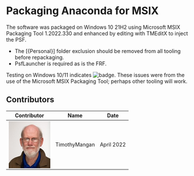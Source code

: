 # Packaging Anaconda for MSIX

The software was packaged on Windows 10 21H2 using Microsoft MSIX Packaging Tool 1.2022.330 and enhanced by editing with TMEditX to inject the PSF.
* The [{Personal}] folder exclusion should be removed from all tooling before repackaging.
* PsfLauncher is required as is the FRF.

Testing on Windows 10/11 indicates ![badge](https://img.shields.io/badge/-Major%20Issues-critical?style=for-the-badge).  These issues were from the use of the Microsoft MSIX Packaging Tool; perhaps other tooling will work.



## Contributors

| Contributor | Name | Date |
|----|----|----|
| [<img src="/media/Contributors/TimMangan.jpg" align="left" Height="128" />](/media/Contributors/TimMangan.jpg) | TimothyMangan | April 2022 |

